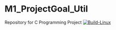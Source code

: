 # M1_ProjectGoal_Util
Repository for C Programming Project
[![Build-Linux](https://github.com/priyanu15/M1_TaxCalculator_Util/actions/workflows/Build-Linux.yml/badge.svg)](https://github.com/priyanu15/M1_TaxCalculator_Util/actions/workflows/Build-Linux.yml)
